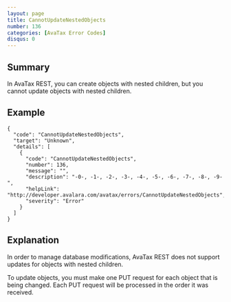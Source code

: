 ```yaml
---
layout: page
title: CannotUpdateNestedObjects
number: 136
categories: [AvaTax Error Codes]
disqus: 0
---
```


## Summary

In AvaTax REST, you can create objects with nested children, but you cannot update objects with nested children.

## Example

    {
      "code": "CannotUpdateNestedObjects",
      "target": "Unknown",
      "details": [
        {
          "code": "CannotUpdateNestedObjects",
          "number": 136,
          "message": "",
          "description": "-0-, -1-, -2-, -3-, -4-, -5-, -6-, -7-, -8-, -9-",
          "helpLink": "http://developer.avalara.com/avatax/errors/CannotUpdateNestedObjects",
          "severity": "Error"
        }
      ]
    }

## Explanation

In order to manage database modifications, AvaTax REST does not support updates for objects with nested children.  

To update objects, you must make one PUT request for each object that is being changed.  Each PUT request will be processed in the order it was received.
